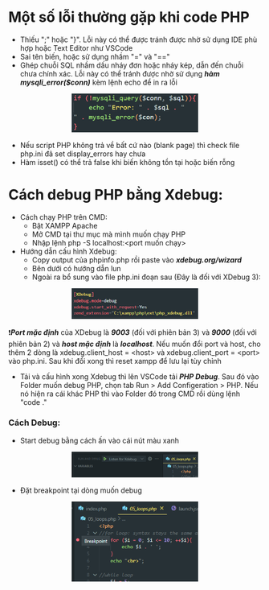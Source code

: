# Một số lỗi thường gặp khi code PHP
- Thiếu ";" hoặc "}". Lỗi này có thể được tránh được nhờ sử dụng IDE phù hợp hoặc Text Editor như VSCode
- Sai tên biến, hoặc sử dụng nhầm "=" và "=="
- Ghép chuỗi SQL nhầm dấu nháy đơn hoặc nháy kép, dẫn đến chuỗi chưa chính xác. Lỗi này có thể tránh được nhờ sử dụng ***hàm mysqli_error($conn)*** kèm lệnh echo để in ra lỗi
<p align="center">
    <img style="width: 50%" src="./src/mysqli_error.png">
</p>

- Nếu script PHP không trả về bất cứ nào (blank page) thì check file php.ini đã set display_errors hay chưa
- Hàm isset() có thể trả false khi biến không tồn tại hoặc biến rỗng

# Cách debug PHP bằng Xdebug:
- Cách chạy PHP trên CMD:
    * Bật XAMPP Apache
    * Mở CMD tại thư mục mà mình muốn chạy PHP
    * Nhập lệnh php -S localhost:&lt;port muốn chạy>
- Hướng dẫn cấu hình Xdebug:
    * Copy output của phpinfo.php rồi paste vào ***xdebug.org/wizard***
    * Bên dưới có hướng dẫn lun
    * Ngoài ra bổ sung vào file php.ini đoạn sau (Đây là đối với XDebug 3):
<p align="center">
    <img style="width: 50%" src="./src/xdebug_config.png">
</p>

❗***Port mặc định*** của XDebug là ***9003*** (đối với phiên bản 3) và ***9000*** (đối với phiên bản 2) và ***host mặc định*** là ***localhost***. Nếu muốn đổi port và host, cho thêm 2 dòng là xdebug.client_host = &lt;host> và xdebug.client_port = &lt;port> vào php.ini. Sau khi đổi xong thì reset xampp để lưu lại tùy chỉnh

- Tải và cấu hình xong Xdebug thì lên VSCode tải ***PHP Debug***. Sau đó vào Folder muốn debug PHP, chọn tab Run > Add Configeration > PHP. Nếu nó hiện ra cái khác PHP thì vào Folder đó trong CMD rồi dùng lệnh "code ."

### Cách Debug:
* Start debug bằng cách ấn vào cái nút màu xanh
<p align="center">
    <img style="width: 50%" src="./src/start-debug.png">
</p>

* Đặt breakpoint tại dòng muốn debug
<p align="center">
    <img style="width: 50%" src="./src/breakpoint.png">
</p>